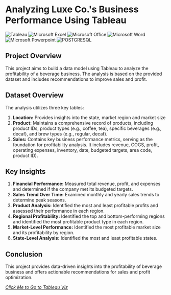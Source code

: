 # Analyzing Luxe Co.'s Business Performance Using Tableau

![Tableau](https://img.shields.io/badge/Tableau-E97627?style=for-the-badge&logo=Tableau&logoColor=white)
![Microsoft Excel](https://img.shields.io/badge/Microsoft_Excel-217346?style=for-the-badge&logo=microsoft-excel&logoColor=white)
![Microsoft Office](https://img.shields.io/badge/Microsoft_Office-D83B01?style=for-the-badge&logo=microsoft-office&logoColor=white)
![Microsoft Word](https://img.shields.io/badge/Microsoft_Word-2B579A?style=for-the-badge&logo=microsoft-word&logoColor=white)
![Microsoft Powerpoint](https://img.shields.io/badge/Microsoft_PowerPoint-B7472A?style=for-the-badge&logo=microsoft-powerpoint&logoColor=white)
![POSTGRESQL](https://img.shields.io/badge/PostgreSQL-4169E1.svg?style=for-the-badge&logo=PostgreSQL&logoColor=white)


## Project Overview
This project aims to build a data model using Tableau to analyze the profitability of a beverage business. The analysis is based on the provided dataset and includes recommendations to improve sales and profit.

## Dataset Overview
The analysis utilizes three key tables:
1. **Location:** Provides insights into the state, market region and market size
2. **Product:** Maintains a comprehensive record of products, including product IDs, product types (e.g., coffee, tea), specific beverages (e.g., decaf), and brew types (e.g., regular, decaf). 
3. **Sales:** Contains key business performance metrics, serving as the foundation for profitability analysis. It includes revenue, COGS, profit, operating expenses, inventory, date, budgeted targets, area code, product ID).

## Key Insights
1. **Financial Performance:** Measured total revenue, profit, and expenses and determined if the company met its budgeted targets.
2. **Sales Trend Over Time:** Examined monthly and yearly sales trends to determine peak seasons.
3. **Product Analysis:** Identified the most and least profitable profits and assessed their performance in each region.
4. **Regional Profitability:** Identified the top and bottom-performing regions and identified the most profitable product type in each region.
5. **Market-Level Performance:** Identified the most profitable market size and its profitability by region.
6. **State-Level Analysis:** Identified the most and least profitable states.

## Conclusion
This project provides data-driven insights into the profitability of beverage business and offers actionable recommendations for sales and profit optimization.

*[Click Me to Go to Tableau Viz](https://public.tableau.com/views/Luxe-Co_-AnalyzingBusinessPerformance/Viz?:language=en-US&:sid=&:redirect=auth&:display_count=n&:origin=viz_share_link)*
